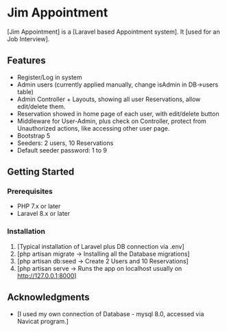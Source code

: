 # Jim Appointment

[Jim Appointment] is a [Laravel based Appointment system]. It [used for an Job Interview].

## Features

- Register/Log in system
- Admin users (currently applied manually, change isAdmin in DB->users table)
- Admin Controller + Layouts, showing all user Reservations, allow edit/delete them.
- Reservation showed in home page of each user, with edit/delete button
- Middleware for User-Admin, plus check on Controller, protect from Unauthorized actions, like accessing other user page.
- Bootstrap 5
- Seeders: 2 users, 10 Reservations
- Default seeder password: 1 to 9

## Getting Started

### Prerequisites
- PHP 7.x or later
- Laravel 8.x or later

### Installation

1. [Typical installation of Laravel plus DB connection via .env]
2. [php artisan migrate -> Installing all the Database migrations]
3. [php artisan db:seed -> Create 2 Users and 10 Reservations]
4. [php artisan serve -> Runs the app on localhost usually on http://127.0.0.1:8000]

## Acknowledgments

- [I used my own connection of Database - mysql 8.0, accessed via Navicat program.]
